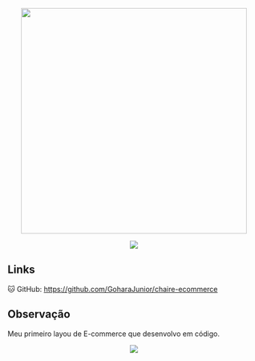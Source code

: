 <!-- Logo -->
<p align="center" width="150px">
    <img width="450px" src="https://user-images.githubusercontent.com/57417305/89644764-f1171980-d88e-11ea-81cb-a69f209999ab.png">
</p>

<!-- Gif Mockups -->
<p align="center">
    <img src="https://user-images.githubusercontent.com/57417305/90333125-6bcfeb00-df99-11ea-9620-07bf089bee93.gif">
</p>

## Links
🐱 GitHub: https://github.com/GoharaJunior/chaire-ecommerce

## Observação 
Meu primeiro layou de E-commerce que desenvolvo em código.

<div  align="center">
  <img src="https://user-images.githubusercontent.com/57417305/89683760-820de500-d8cf-11ea-99cb-29845920ed65.png">
</div>
